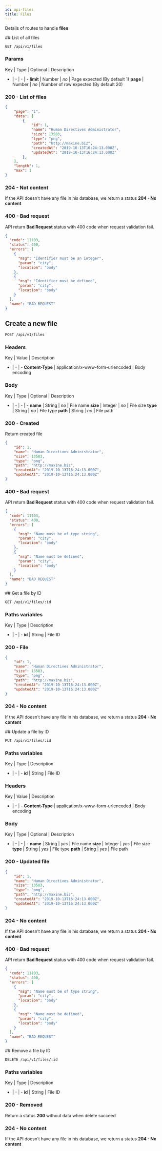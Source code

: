 ```yaml
---
id: api-files
title: Files
---
```


Details of routes to handle **files**

## List of all files

``` sh
GET /api/v1/files
```

### Params

Key | Type | Optional | Description
- | - | - | -
**limit** | Number | *no* | Page expected (By default 1)
**page** | Number | *no* | Number of row expected (By default 20)

### 200 - List of files

``` json
{
    "page": "1",
    "data": [
        {
            "id": 1,
            "name": "Human Directives Administrator",
            "size": 13583,
            "type": "png",
            "path": "http://maxine.biz",
            "createdAt": "2019-10-13T16:24:13.000Z",
            "updatedAt": "2019-10-13T16:24:13.000Z"
        },
    ],
    "length": 1,
    "max": 1
}
```

### 204 - Not content

If the API doesn't have any file in his database, we return a status **204 - No content**

### 400 - Bad request

API return **Bad Request** status with 400 code when request validation fail.

``` json
{
  "code": 11103,
  "status": 400,
  "errors": [
    {
      "msg": "Identifier must be an integer",
      "param": "city",
      "location": "body"
    },
    {
      "msg": "Identifier must be defined",
      "param": "city",
      "location": "body"
    }
  ],
  "name": "BAD REQUEST"
}
```

## Create a new file

``` sh
POST /api/v1/files
```

### Headers

Key | Value | Description
- | - | -
**Content-Type** | application/x-www-form-urlencoded | Body encoding

### Body

Key | Type | Optional | Description
- | - | - | -
**name** | String | *no* | File name
**size** | Integer | *no* | File size
**type** | String | *no* | File type
**path** | String | *no* | File path

### 200 - Created

Return created file

``` json
{
    "id": 1,
    "name": "Human Directives Administrator",
    "size": 13583,
    "type": "png",
    "path": "http://maxine.biz",
    "createdAt": "2019-10-13T16:24:13.000Z",
    "updatedAt": "2019-10-13T16:24:13.000Z"
}
```

### 400 - Bad request

API return **Bad Request** status with 400 code when request validation fail.

``` json
{
  "code": 11103,
  "status": 400,
  "errors": [
    {
      "msg": "Name must be of type string",
      "param": "city",
      "location": "body"
    },
    {
      "msg": "Name must be defined",
      "param": "city",
      "location": "body"
    }
  ],
  "name": "BAD REQUEST"
}
```

## Get a file by ID

``` sh
GET /api/v1/files/:id
```

### Paths variables

Key | Type | Description
- | - | -
**id** | String | File ID

### 200 - File

``` json
{
    "id": 1,
    "name": "Human Directives Administrator",
    "size": 13583,
    "type": "png",
    "path": "http://maxine.biz",
    "createdAt": "2019-10-13T16:24:13.000Z",
    "updatedAt": "2019-10-13T16:24:13.000Z"
}
```

### 204 - No content

If the API doesn't have any file in his database, we return a status **204 - No content**

## Update a file by ID

``` sh
PUT /api/v1/files/:id
```

### Paths variables

Key | Type | Description
- | - | -
**id** | String | File ID

### Headers

Key | Value | Description
- | - | -
**Content-Type** | application/x-www-form-urlencoded | Body encoding

### Body

Key | Type | Optional | Description
- | - | - | -
**name** | String | *yes* | File name
**size** | Integer | *yes* | File size
**type** | String | *yes* | File type
**path** | String | *yes* | File path

### 200 - Updated file

``` json
{
    "id": 1,
    "name": "Human Directives Administrator",
    "size": 13583,
    "type": "png",
    "path": "http://maxine.biz",
    "createdAt": "2019-10-13T16:24:13.000Z",
    "updatedAt": "2019-10-13T16:24:13.000Z"
}
```

### 204 - No content

If the API doesn't have any file in his database, we return a status **204 - No content**

### 400 - Bad request

API return **Bad Request** status with 400 code when request validation fail.

``` json
{
  "code": 11103,
  "status": 400,
  "errors": [
    {
      "msg": "Name must be of type string",
      "param": "city",
      "location": "body"
    },
    {
      "msg": "Name must be defined",
      "param": "city",
      "location": "body"
    }
  ],
  "name": "BAD REQUEST"
}
```

## Remove a file by ID

``` sh
DELETE /api/v1/files/:id
```

### Paths variables

Key | Type | Description
- | - | -
**id** | String | File ID

### 200 - Removed

Return a status **200** without data when delete succeed

### 204 - No content

If the API doesn't have any file in his database, we return a status **204 - No content**
